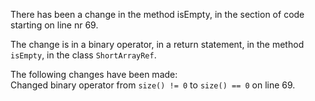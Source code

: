 There has been a change in the method isEmpty, in the section of code starting on line nr 69.
  
The change is in a binary operator, in a return statement, in the method ```isEmpty```, in the class ```ShortArrayRef```.
  
The following changes have been made:  
Changed binary operator from ```size() != 0``` to ```size() == 0``` on line 69.  
